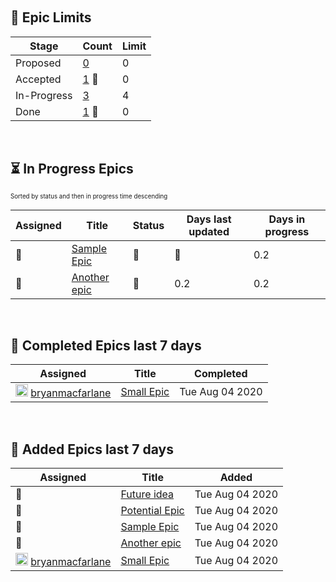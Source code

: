 &nbsp;  
## :ship: Epic Limits  
| Stage       | Count                                                     | Limit |
| ----------- | --------------------------------------------------------- | ----- |
| Proposed    | [0](./limits-Epic-Proposed.md)                            | 0     |
| Accepted    | [1](./limits-Epic-Accepted.md)  :triangular_flag_on_post: | 0     |
| In-Progress | [3](./limits-Epic-In-Progress.md)                         | 4     |
| Done        | [1](./limits-Epic-Done.md)  :triangular_flag_on_post:     | 0     |
&nbsp;  
## :hourglass_flowing_sand: In Progress Epics  
<sub><sup>Sorted by status and then in progress time descending</sup></sub>  
  
| Assigned                  | Title                                                                      | Status         | Days last updated          | Days in progress |
| ------------------------- | -------------------------------------------------------------------------- | -------------- | -------------------------- | ---------------- |
| :triangular_flag_on_post: | [Sample Epic](https://github.com/bryanmacfarlane/sample-reports/issues/1)  | :yellow_heart: |  :triangular_flag_on_post: | 0.2              |
| :triangular_flag_on_post: | [Another epic](https://github.com/bryanmacfarlane/sample-reports/issues/3) | :green_heart:  | 0.2                        | 0.2              |

  &nbsp;  
## :checkered_flag: Completed Epics last 7 days  
  
| Assigned                                                                                                                                                                        | Title                                                                    | Completed       |
| ------------------------------------------------------------------------------------------------------------------------------------------------------------------------------- | ------------------------------------------------------------------------ | --------------- |
| <img height="20" width="20" alt="@bryanmacfarlane" src="https://avatars3.githubusercontent.com/u/919564?v=4"/> <a href="https://github.com/bryanmacfarlane">bryanmacfarlane</a> | [Small Epic](https://github.com/bryanmacfarlane/sample-reports/issues/2) | Tue Aug 04 2020 |

  &nbsp;  
## :wave: Added Epics last 7 days  
  
| Assigned                                                                                                                                                                        | Title                                                                        | Added           |
| ------------------------------------------------------------------------------------------------------------------------------------------------------------------------------- | ---------------------------------------------------------------------------- | --------------- |
| :triangular_flag_on_post:                                                                                                                                                       | [Future idea](https://github.com/bryanmacfarlane/sample-reports/issues/5)    | Tue Aug 04 2020 |
| :triangular_flag_on_post:                                                                                                                                                       | [Potential Epic](https://github.com/bryanmacfarlane/sample-reports/issues/4) | Tue Aug 04 2020 |
| :triangular_flag_on_post:                                                                                                                                                       | [Sample Epic](https://github.com/bryanmacfarlane/sample-reports/issues/1)    | Tue Aug 04 2020 |
| :triangular_flag_on_post:                                                                                                                                                       | [Another epic](https://github.com/bryanmacfarlane/sample-reports/issues/3)   | Tue Aug 04 2020 |
| <img height="20" width="20" alt="@bryanmacfarlane" src="https://avatars3.githubusercontent.com/u/919564?v=4"/> <a href="https://github.com/bryanmacfarlane">bryanmacfarlane</a> | [Small Epic](https://github.com/bryanmacfarlane/sample-reports/issues/2)     | Tue Aug 04 2020 |

  